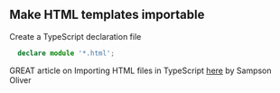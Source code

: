 ## Make HTML templates importable

Create a TypeScript declaration file

```typescript
  declare module '*.html';
```

GREAT article on Importing HTML files in TypeScript
 [here](https://medium.com/@sampsonjoliver/importing-html-files-from-typescript-bd1c50909992) by Sampson Oliver
